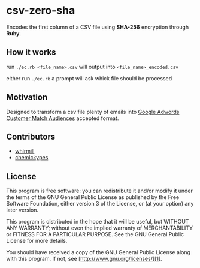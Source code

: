 # csv-zero-sha

Encodes the first column of a CSV file using **SHA-256** encryption through **Ruby**.

## How it works

run `./ec.rb <file_name>.csv`
will output into `<file_name>_encoded.csv`

either run `./ec.rb`
a prompt will ask whick file should be processed 

## Motivation

Designed to transform a csv file plenty of emails into [Google Adwords Customer Match Audiences][4] accepted format.

## Contributors

- [whirmill][2]
- [chemickypes][3]

## License

This program is free software: you can redistribute it and/or modify it under the terms of the GNU General Public License as published by the Free Software Foundation, either version 3 of the License, or (at your option) any later version.

This program is distributed in the hope that it will be useful, but WITHOUT ANY WARRANTY; without even the implied warranty of MERCHANTABILITY or FITNESS FOR A PARTICULAR PURPOSE. See the GNU General Public License for more details.

You should have received a copy of the GNU General Public License along with this program. If not, see [http://www.gnu.org/licenses/][1].

[1]: http://www.gnu.org/licenses/
[2]: https://github.com/whirmill
[3]: https://github.com/chemickypes
[4]: https://support.google.com/adwords/answer/6276125?hl=en